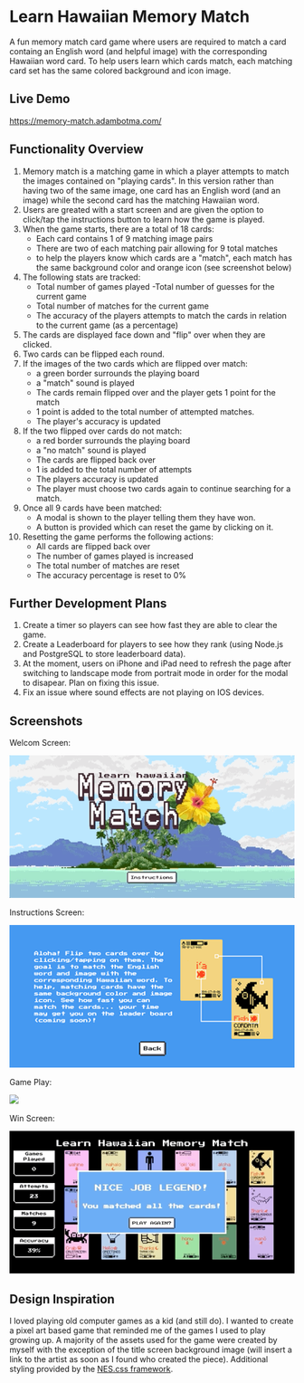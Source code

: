 # Learn Hawaiian Memory Match

A fun memory match card game where users are required to match a card containg an English word (and helpful image) with the corresponding Hawaiian word card.  To help users learn which cards match, each matching card set has the same colored background and icon image.


## Live Demo

https://memory-match.adambotma.com/


## Functionality Overview
1. Memory match is a matching game in which a player attempts to match the images contained on "playing cards".  In this version rather than having two of the same image, one card has an English word (and an image) while the second card has the matching Hawaiian word.
2. Users are greated with a start screen and are given the option to click/tap the instructions button to learn how the game is played. 
2.  When the game starts, there are a total of 18 cards:
    - Each card contains 1 of 9 matching image pairs
    - There are two of each matching pair allowing for 9 total matches
    - to help the players know which cards are a "match", each match has the same background color and orange icon (see screenshot below)
3. The following stats are tracked:
    - Total number of games played
    -Total number of guesses for the current game
    - Total number of matches for the current game
    - The accuracy of the players attempts to match the cards in relation to the current game (as a percentage)
4. The cards are displayed face down and "flip" over when they are clicked.
5. Two cards can be flipped each round.
6. If the images of the two cards which are flipped over match:
    - a green border surrounds the playing board
    - a "match" sound is played
    - The cards remain flipped over and the player gets 1 point for the match
    - 1 point is added to the total number of attempted matches.
    - The player's accuracy is updated
7. If the two flipped over cards do not match:
    - a red border surrounds the playing board
    - a "no match" sound is played
    - The cards are flipped back over
    - 1 is added to the total number of attempts
    - The players accuracy is updated
    - The player must choose two cards again to continue searching for a match.
9. Once all 9 cards have been matched:
    - A modal is shown to the player telling them they have won.
    - A button is provided which can reset the game by clicking on it.
10. Resetting the game performs the following actions:
    - All cards are flipped back over
    - The number of games played is increased
    - The total number of matches are reset
    - The accuracy percentage is reset to 0%


## Further Development Plans
1. Create a timer so players can see how fast they are able to clear the game.
2. Create a Leaderboard for players to see how they rank (using Node.js and PostgreSQL to store leaderboard data).
3. At the moment, users on iPhone and iPad need to refresh the page after switching to landscape mode from portrait mode in order for the modal to disapear.  Plan on fixing this issue. 
4. Fix an issue where sound effects are not playing on IOS devices.

## Screenshots

Welcom Screen:

![](assets/images/hawaii-mem-match-sml.gif)

Instructions Screen:

![](assets/images/Instructions.png)

Game Play:

![](assets/images/game-demo.gif)

Win Screen:

![](assets/images/win-screen.gif)

## Design Inspiration

I loved playing old computer games as a kid (and still do).  I wanted to create a pixel art based game that reminded me of the games I used to play growing up.  A majority of the assets used for the game were created by myself with the exception of the title screen background image (will insert a link to the artist as soon as I found who created the piece).  Additional styling provided by the <a href="https://nostalgic-css.github.io/NES.css/"> NES.css framework</a>. 
